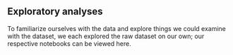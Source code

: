 ## Exploratory analyses 

To familiarize ourselves with the data and explore things we could examine with the dataset, we each explored the raw dataset on our own; our respective notebooks can be viewed here. 
